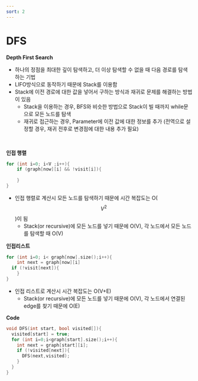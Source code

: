 ```yaml
---
sort: 2
---
```


# DFS

**Depth First Search**

* 하나의 정점을 최대한 깊이 탐색하고, 더 이상 탐색할 수 없을 때 다음 경로를 탐색하는 기법
* LIFO방식으로 동작하기 때문에 Stack를 이용함
* Stack에 이전 경로에 대한 값을 넣어서 구하는 방식과 재귀로 문제를 해결하는 방법이 있음
  * Stack을 이용하는 경우, BFS와 비슷한 방법으로 Stack이 빌 때까지 while문으로 모든 노드를 탐색
  * 재귀로 접근하는 경우, Parameter에 이전 값에 대한 정보를 추가 (전역으로 설정할 경우, 재귀 전후로 변경점에 대한 내용 추가 필요)


<br/>

**인접 행렬**

```c++
for (int i=0; i<V ;i++){
	if (graph[now][i] && !visit[i]){
	
	}
}
```

* 인접 행렬로 계산시 모든 노드를 탐색하기 때문에 시간 복잡도는 O($$V^2$$)이 됨
  * Stack(or recursive)에 모든 노드를 넣기 때문에 O(V), 각 노드에서 모든 노드를 탐색할 때 O(V)

**인접리스트**

```c++
for (int i=0; i< graph[now].size();i++){
	int next = graph[now][i]
  if (!visit[next]){
	}
}
```

* 인접 리스트로 계산시 시간 복잡도는 O(V+E)
  * Stack(or recursive)에 모든 노드를 넣기 때문에 O(V), 각 노드에서 연결된 edge를 찾기 때문에 O(E)

**Code**

```c++
void DFS(int start, bool visited[]){
  visited[start] = true;
  for (int i=0;i<graph[start].size();i++){
    int next = graph[start][i];
    if (!visited[next]){
      DFS(next,visited);
    }
  }
}
```


